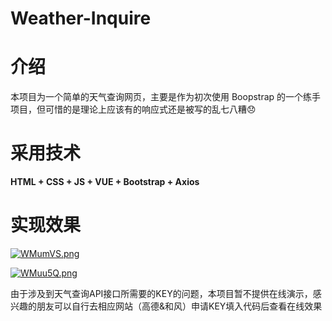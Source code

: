 # Weather-Inquire
# 介绍
本项目为一个简单的天气查询网页，主要是作为初次使用 Boopstrap 的一个练手项目，但可惜的是理论上应该有的响应式还是被写的乱七八糟😞

# 采用技术
**HTML + CSS + JS + VUE + Bootstrap + Axios**

# 实现效果
[![WMumVS.png](https://z3.ax1x.com/2021/07/16/WMumVS.png)](https://imgtu.com/i/WMumVS)

[![WMuu5Q.png](https://z3.ax1x.com/2021/07/16/WMuu5Q.png)](https://imgtu.com/i/WMuu5Q)

由于涉及到天气查询API接口所需要的KEY的问题，本项目暂不提供在线演示，感兴趣的朋友可以自行去相应网站（高德&和风）申请KEY填入代码后查看在线效果
